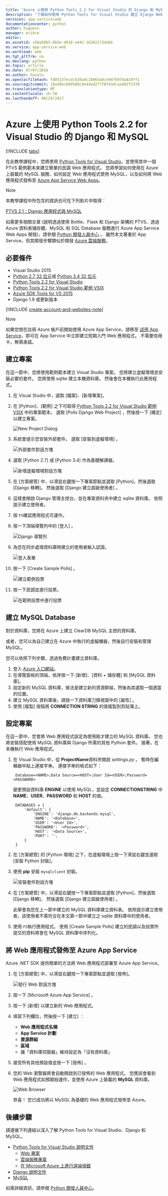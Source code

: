 ```yaml
---
title: "Azure 上使用 Python Tools 2.2 for Visual Studio 的 Django 和 MySQL"
description: "了解如何使用 Python Tools for Visual Studio 建立 Django Web 應用程式，藉此將資料儲存在 MySQL 資料庫執行個體中，並部署到 Azure App Service Web Apps。"
services: app-service\web
documentationcenter: python
author: huguesv
manager: erikre
editor: 
ms.assetid: c60a50b5-8b5e-4818-a442-16362273dabb
ms.service: app-service-web
ms.workload: web
ms.tgt_pltfrm: na
ms.devlang: python
ms.topic: article
ms.date: 07/07/2016
ms.author: huvalo
ms.openlocfilehash: fd85337ecdc638a4c18065a0ce94f697da8197f1
ms.sourcegitcommit: 18ad9bc049589c8e44ed277f8f43dcaa483f3339
ms.translationtype: MT
ms.contentlocale: zh-TW
ms.lasthandoff: 08/29/2017
---
```

# <a name="django-and-mysql-on-azure-with-python-tools-22-for-visual-studio"></a>Azure 上使用 Python Tools 2.2 for Visual Studio 的 Django 和 MySQL
[!INCLUDE [tabs](../../includes/app-service-web-get-started-nav-tabs.md)]

在此教學課程中，您將使用 [Python Tools for Visual Studio](https://www.visualstudio.com/vs/python)，並使用其中一個 PTVS 範例範本來建立簡單的民調 Web 應用程式。 您將學習如何使用在 Azure 上裝載的 MySQL 服務、如何設定 Web 應用程式使用 MySQL，以及如何將 Web 應用程式發佈至 [Azure App Service Web Apps](http://go.microsoft.com/fwlink/?LinkId=529714)。

> [!NOTE]
> 本教學課程中所包含的資訊也可在下列影片中取得︰
> 
> [PTVS 2.1：Django 應用程式與 MySQL][video]
> 
> 

如需更多相關文章 (說明透過使用 Bottle、Flask 和 Django 架構的 PTVS、透過 Azure 資料表儲存體、MySQL 和 SQL Database 服務進行 Azure App Service Web Apps 開發)，請參閱 [Python 開發人員中心] 。 雖然本文著重於 App Service，但其開發步驟類似於開發 [Azure 雲端服務]。

## <a name="prerequisites"></a>必要條件
* Visual Studio 2015
* [Python 2.7 32 位元]或 [Python 3.4 32 位元]
* [Python Tools 2.2 for Visual Studio]
* [Python Tools 2.2 for Visual Studio 範例 VSIX]
* [Azure SDK Tools for VS 2015]
* Django 1.9 或更新版本

[!INCLUDE [create-account-and-websites-note](../../includes/create-account-and-websites-note.md)]

<!-- This note should not render as part of the the previous include. -->

> [!NOTE]
> 如果您想在註冊 Azure 帳戶前開始使用 Azure App Service，請移至 [試用 App Service](https://azure.microsoft.com/try/app-service/)，即可在 App Service 中立即建立短期入門 Web 應用程式。 不需要信用卡，無需承諾。
> 
> 

## <a name="create-the-project"></a>建立專案
在這一節中，您將使用範例範本建立 Visual Studio 專案。 您將建立虛擬環境並安裝必要的套件。 您將使用 sqlite 建立本機資料庫。 然後會在本機執行此應用程式。

1. 在 Visual Studio 中，選取 [檔案]、[新增專案]。
2. 在 [Python]、[範例] 之下可取得 [Python Tools 2.2 for Visual Studio 範例 VSIX] 中的專案範本。 選取 [Polls Django Web Project]  ，然後按一下 [確定] 以建立專案。
   
    ![New Project Dialog](./media/web-sites-python-ptvs-django-mysql/PollsDjangoNewProject.png)
3. 系統會提示您安裝外部套件。 選取 [安裝到虛擬環境] 。
   
    ![外部套件對話方塊](./media/web-sites-python-ptvs-django-mysql/PollsDjangoExternalPackages.png)
4. 選取 [Python 2.7] 或 [Python 3.4] 作為基礎解譯器。
   
    ![新增虛擬環境對話方塊](./media/web-sites-python-ptvs-django-mysql/PollsCommonAddVirtualEnv.png)
5. 在 [方案總管] 中，以滑鼠右鍵按一下專案節點並選取 [Python]，然後選取 [Django 移轉]。  然後選取 [Django 建立超級使用者] 。
6. 這樣會開啟 Django 管理主控台，並在專案資料夾中建立 sqlite 資料庫。 依照提示建立使用者。
7. 按 `F5`確認應用程式可運作。
8. 按一下頂端導覽列中的 [登入]  。
   
    ![Django 導覽列](./media/web-sites-python-ptvs-django-mysql/PollsDjangoCommonBrowserLocalMenu.png)
9. 為您在同步處理資料庫時建立的使用者輸入認證。
   
    ![登入表單](./media/web-sites-python-ptvs-django-mysql/PollsDjangoCommonBrowserLocalLogin.png)
10. 按一下 [Create Sample Polls] 。
    
     ![建立範例投票](./media/web-sites-python-ptvs-django-mysql/PollsDjangoCommonBrowserNoPolls.png)
11. 按一下民調並進行投票。
    
     ![在範例投票中進行投票](./media/web-sites-python-ptvs-django-mysql/PollsDjangoSqliteBrowser.png)

## <a name="create-a-mysql-database"></a>建立 MySQL Database
對於資料庫，您將在 Azure 上建立 ClearDB MySQL 主控的資料庫。

或者，您可以為自己建立在 Azure 中執行的虛擬機器，然後自行安裝和管理 MySQL。

您可以依照下列步驟，透過免費計畫建立資料庫。

1. 登入 [Azure 入口網站]。
2. 在導覽窗格的頂端，依序按一下 [新增]、[資料 + 儲存體] 和 [MySQL 資料庫]。
3. 設定新的 MySQL 資料庫，做法是建立新的資源群組，然後為其選取一個適當的位置。
4. 建立 MySQL 資料庫後，請按一下資料庫刀鋒視窗中的 [屬性]  。
5. 使用 [複製] 按鈕將 **CONNECTION STRING** 的值複製到剪貼簿上。

## <a name="configure-the-project"></a>設定專案
在這一節中，您會將 Web 應用程式設定為使用剛才建立的 MySQL 資料庫。 您也將安裝搭配使用 MySQL 資料庫與 Django 所需的其他 Python 套件。 接著，在本機執行 Web 應用程式。

1. 在 Visual Studio 中，從 **ProjectName**資料夾開啟 *settings.py* 。 暫時在編輯器中貼上連接字串。 連接字串的格式如下：
   
        Database=<NAME>;Data Source=<HOST>;User Id=<USER>;Password=<PASSWORD>
   
    變更預設資料庫 **ENGINE** 以使用 MySQL，並設定 **CONNECTIONSTRING** 中 **NAME**、**USER**、**PASSWORD** 和 **HOST** 的值。
   
        DATABASES = {
            'default': {
                'ENGINE': 'django.db.backends.mysql',
                'NAME': '<Database>',
                'USER': '<User Id>',
                'PASSWORD': '<Password>',
                'HOST': '<Data Source>',
                'PORT': '',
            }
        }
2. 在 [方案總管] 的 [Python 環境] 之下，在虛擬環境上按一下滑鼠右鍵並選取 [安裝 Python 封裝]。
3. 使用 **pip** 安裝 `mysqlclient` 封裝。
   
    ![安裝套件對話方塊](./media/web-sites-python-ptvs-django-mysql/PollsDjangoMySQLInstallPackage.png)
4. 在 [方案總管] 中，以滑鼠右鍵按一下專案節點並選取 [Python]，然後選取 [Django 移轉]。  然後選取 [Django 建立超級使用者] 。
   
    此舉會為您在上一節中建立的 MySQL 資料庫建立資料表。 依照提示建立使用者，該使用者不需符合在本文第一節中建立之 sqlite 資料庫中的使用者。
5. 使用 `F5`執行應用程式。 使用 [Create Sample Polls]  建立的民調以及投票所提交的資料將會在 MySQL 資料庫中序列化。

## <a name="publish-the-web-app-to-azure-app-service"></a>將 Web 應用程式發佈至 Azure App Service
Azure .NET SDK 提供簡單的方法將 Web 應用程式部署至 Azure App Service。

1. 在 [方案總管] 中，以滑鼠右鍵按一下專案節點並選取 [發佈]。
   
    ![發行 Web 對話方塊](./media/web-sites-python-ptvs-django-mysql/PollsCommonPublishWebSiteDialog.png)
2. 按一下 [Microsoft Azure App Service] 。
3. 按一下 [新增]  以建立新的 Web 應用程式。
4. 填寫下列欄位，然後按一下 [建立] ：
   
   * **Web 應用程式名稱**
   * **App Service 計劃**
   * **資源群組**
   * **區域**
   * 讓「資料庫伺服器」維持設定為「沒有資料庫」
5. 接受所有其他預設值並按一下 [發佈] 。
6. 您的 Web 瀏覽器將會自動開啟到已發佈的 Web 應用程式。 您應該會看到 Web 應用程式如預期般運作，並使用 Azure 上裝載的 **MySQL** 資料庫。
   
    ![Web Browser](./media/web-sites-python-ptvs-django-mysql/PollsDjangoAzureBrowser.png)
   
    恭喜！ 您已成功將以 MySQL 為基礎的 Web 應用程式發佈至 Azure。

## <a name="next-steps"></a>後續步驟
請遵循下列連結以深入了解 Python Tools for Visual Studio、Django 和 MySQL。

* [Python Tools for Visual Studio 說明文件]
  * [Web 專案]
  * [雲端服務專案]
  * [在 Microsoft Azure 上進行遠端偵錯]
* [Django 說明文件]
* [MySQL]

如需詳細資訊，請參閱 [Python 開發人員中心](/develop/python/)。

<!--Link references-->

[Python 開發人員中心]: /develop/python/
[Azure 雲端服務]: ../cloud-services/cloud-services-python-ptvs.md

<!--External Link references-->

[Azure 入口網站]: https://portal.azure.com
[Python Tools for Visual Studio]: https://www.visualstudio.com/vs/python/
[Python Tools 2.2 for Visual Studio]: http://go.microsoft.com/fwlink/?LinkID=624025
[Python Tools 2.2 for Visual Studio 範例 VSIX]: http://go.microsoft.com/fwlink/?LinkID=624025
[Azure SDK Tools for VS 2015]: http://go.microsoft.com/fwlink/?LinkId=518003
[Python 2.7 32 位元]: http://go.microsoft.com/fwlink/?LinkId=517190
[Python 3.4 32 位元]: http://go.microsoft.com/fwlink/?LinkId=517191
[Python Tools for Visual Studio 說明文件]: http://aka.ms/ptvsdocs
[在 Microsoft Azure 上進行遠端偵錯]: http://go.microsoft.com/fwlink/?LinkId=624026
[Web 專案]: http://go.microsoft.com/fwlink/?LinkId=624027
[雲端服務專案]: http://go.microsoft.com/fwlink/?LinkId=624028
[Django 說明文件]: https://www.djangoproject.com/
[MySQL]: http://www.mysql.com/
[video]: http://youtu.be/oKCApIrS0Lo
